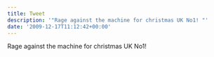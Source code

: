 ```yaml
---
title: Tweet
description: '"Rage against the machine for christmas UK No1! "'
date: '2009-12-17T11:12:42+00:00'
---
```

Rage against the machine for christmas UK No1! 
